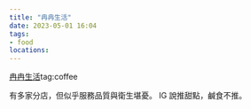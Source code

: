 ```yaml
---
title: "冉冉生活"
date: 2023-05-01 16:04
tags:
- food
locations: 
---
```

[冉冉生活](geo:25.0169663,121.4730802)tag:coffee

有多家分店，但似乎服務品質與衛生堪憂。
IG 說推甜點，鹹食不推。

